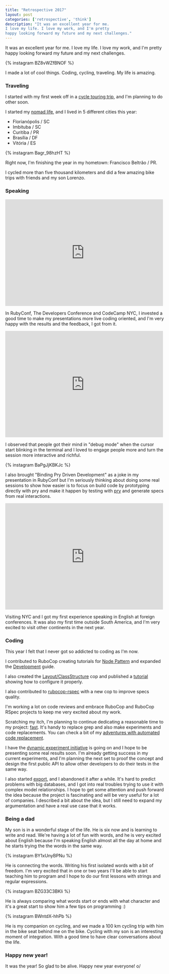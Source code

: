 ```yaml
---
title: "Retrospective 2017"
layout: post
categories: ['retrospective', 'think']
description: "It was an excellent year for me.
I love my life. I love my work, and I'm pretty
happy looking forward my future and my next challenges."
---
```

It was an excellent year for me.
I love my life. I love my work, and I'm pretty
happy looking forward my future and my next challenges.

{% instagram BZ8vWZfBNOF %}

I made a lot of cool things. Coding, cycling, traveling. My life is amazing.

### Traveling

I started with my first week off in a
[cycle touring trip](https://medium.com/@jonatasdp/cicloturismo-minha-primeira-viagem-e55377e2300b),
and I'm planning to do other soon.

I started my [nomad life](/my-nomad-life), and I lived in 5 different cities
this year:

- Florianópolis / SC
- Imbituba / SC
- Curitiba / PR
- Brasília / DF
- Vitória / ES

{% instagram Bagr_98hzHT %}

Right now, I'm finishing the year in my hometown: Francisco Beltrão / PR.

I cycled more than five thousand kilometers and did a few amazing bike trips
with friends and my son Lorenzo.

### Speaking

<iframe src="https://www.facebook.com/plugins/post.php?href=https%3A%2F%2Fwww.facebook.com%2FTheDevelopersConference%2Fphotos%2Fa.1434075583319482.1073741977.148682591858794%2F1434121993314841%2F%3Ftype%3D3&width=500" width="500" height="338" style="border:none;overflow:hidden" scrolling="no" frameborder="0" allowTransparency="true"></iframe>

In RubyConf, The Developers Conference and CodeCamp NYC, I invested a good
time to make my presentations more live coding oriented, and I'm very happy
with the results and the feedback, I got from it.

<iframe src="https://www.facebook.com/plugins/post.php?href=https%3A%2F%2Fwww.facebook.com%2FTheDevelopersConference%2Fphotos%2Fa.1505129026214137.1073741986.148682591858794%2F1505135686213471%2F%3Ftype%3D3&width=500" width="500" height="337" style="border:none;overflow:hidden" scrolling="no" frameborder="0" allowTransparency="true"></iframe>

I observed that people got their mind in "debug mode" when the cursor start
blinking in the terminal and I loved to engage people more and turn the session
more interactive and richful.

{% instagram BaPgJjKBKJc %}

I also brought "Binding Pry Driven Development" as a joke in my
presentation in RubyConf but I'm seriously thinking about doing some real
sessions to show how easier is to focus on build code by prototyping directly
with pry and make it happen by testing with [pry](http://pryrepl.org) and
generate specs from real interactions.

<iframe src="https://www.facebook.com/plugins/post.php?href=https%3A%2F%2Fwww.facebook.com%2Flocaweb%2Fphotos%2Fa.1598464920196475.1073741892.206944852681829%2F1598472753529025%2F%3Ftype%3D3&width=500" width="500" height="337" style="border:none;overflow:hidden" scrolling="no" frameborder="0" allowTransparency="true"></iframe>

Visiting NYC and I got my first experience speaking in English at foreign
conferences. It was also my first time outside South America, and I'm very
excited to visit other continents in the next year.

### Coding

This year I felt that I never got so addicted to coding as I'm now.

I contributed to RuboCop creating tutorials for
[Node Pattern](https://rubocop.readthedocs.io/en/latest/node_pattern/)
and expanded the [Development](https://rubocop.readthedocs.io/en/latest/development/) guide.

I also created the [Layout/ClassStructure](http://www.rubydoc.info/gems/rubocop/RuboCop/Cop/Layout/ClassStructure)
cop and published a [tutorial](/customize-rubocop-layout-class-structure-cop)
showing how to configure it properly.

I also contributed to [rubocop-rspec](https://github.com/backus/rubocop-rspec/) 
with a new cop to improve specs quality.

I'm working a lot on code reviews and embrace RuboCop and RuboCop RSpec
projects to keep me very excited about my work.

Scratching my itch, I'm planning to continue dedicating a reasonable time to
my project: [fast](https://github.com/jonatas/fast). It's handy
to replace grep and also make experiments and code replacements. You can check
a bit of my [adventures with automated code replacement](/adventures-on-automated-code-replacement).

I have the [dynamic experiment initiative](/the-dynamic-experiment-initiative)
is going on and I hope to be presenting some real results soon.
I'm already getting success in my current experiments, and I'm planning 
the next set to proof the concept and design the first public API to allow
other developers to do their tests in the same way.

I also started [export](https://github.com/jonatas/export), and I abandoned it
after a while. It's hard to predict problems with big databases, and I got
into real troubles trying to use it with complex model relationships. I hope to
get some attention and push forward the idea because the project is fascinating
and will be very useful for a lot of companies. I described a bit about the idea, but I still need to expand my argumentation and have a real use case that it works.

### Being a dad

My son is in a wonderful stage of the life. He is six now and is learning to
write and read.
We're having a lot of fun with words, and he is very excited about English
because I'm speaking English almost all the day at home and he starts trying the the
words in the same way.

{% instagram BY1xUnyBPNu %}

He is connecting the words. Writing his first isolated words with a bit of freedom.
I'm very excited that in one or two years I'll be able to start teaching
him to program and I hope to do our first lessons with strings and regular
expressions.


{% instagram BZG33C3BKli %}

He is always comparing what words start or ends with what character and it's
a great start to show him a few tips on programming :)

{% instagram BWntdX-hhPb %}

He is my companion on cycling, and we made a 100 km cycling trip with him in the
bike seat behind me on the bike. Cycling with my son is an interesting moment of
integration. With a good time to have clear conversations about the life.

### Happy new year!

It was the year! So glad to be alive. Happy new year everyone! o/

